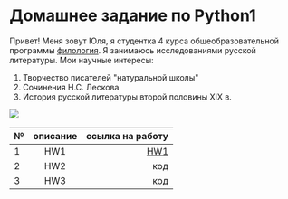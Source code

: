 # Домашнее задание по Python1
Привет! Меня зовут Юля, я студентка 4 курса общеобразовательной программы [филология](https://www.hse.ru/ba/philology/). Я занимаюсь исследованиями русской литературы. Мои научные интересы: 
1. Творчество писателей "натуральной школы"
2. Сочинения Н.С. Лескова
4. История русской литературы второй половины XIX в.

![](https://vignette.wikia.nocookie.net/hibike-euphonium/images/a/a6/Asu11.png/revision/latest?cb=20150510132242)

№|описание|ссылка на работу
---|:---:|---:
1|HW1|[HW1](https://github.com/juliakimjk/python-dh-hw/blob/master/HW1.ipynb)
2|HW2|код
3|HW3|код
